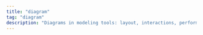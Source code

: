 ```yaml
---
title: "diagram"
tag: "diagram"
description: "Diagrams in modeling tools: layout, interactions, performance tricks, and UX patterns for clear visual languages."
---
```

